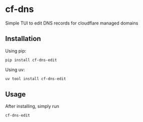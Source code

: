 # cf-dns

Simple TUI to edit DNS records for cloudflare managed domains 

## Installation

Using pip:

```bash
pip install cf-dns-edit
```

Using uv:

```bash
uv tool install cf-dns-edit
```

## Usage

After installing, simply run

```bash
cf-dns-edit
```

